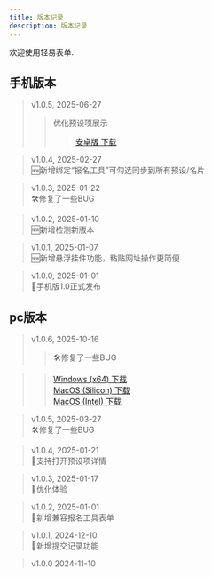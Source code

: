 ```yaml
---
title: 版本记录
description: 版本记录
---
```


欢迎使用轻易表单.

## 手机版本
> v1.0.5, 2025-06-27</br>
> > 优化预设项展示</br>
> >><a href="/download/qingyi-1.0.5.apk" download>安卓版 下载</a></br>

> v1.0.4, 2025-02-27</br>
> 🆕新增绑定“报名工具”可勾选同步到所有预设/名片</br>

> v1.0.3, 2025-01-22</br>
> 🛠️修复了一些BUG</br>

> v1.0.2, 2025-01-10</br>
> 🆕新增检测新版本</br>


> v1.0.1, 2025-01-07</br>
> 🆕新增悬浮挂件功能，粘贴网址操作更简便</br>


> v1.0.0, 2025-01-01</br>
> 🎉手机版1.0正式发布</br>



## pc版本
> v1.0.6, 2025-10-16</br>
> > 🛠️修复了一些BUG</br>

>><a href="/download/qingyi-1.0.6.exe" download>Windows (x64) 下载</a></br>
>><a href="/download/qingyi-1.0.6.dmg" download>MacOS (Silicon) 下载</a></br>
>><a href="/download/qingyi-1.0.6-intel.dmg" download>MacOS (Intel) 下载</a>


> v1.0.5, 2025-03-27</br>
> 🛠️修复了一些BUG</br>


> v1.0.4, 2025-01-21</br>
> 📣支持打开预设项详情</br>

> v1.0.3, 2025-01-17</br>
> 📣优化体验</br>

> v1.0.2, 2025-01-01</br>
> 📣新增兼容报名工具表单</br>

> v1.0.1, 2024-12-10</br>
> 📣新增提交记录功能</br>

> v1.0.0 2024-11-10</br>
